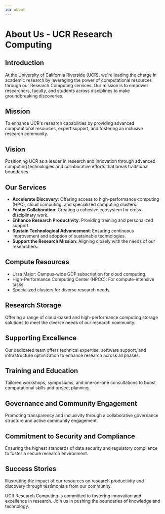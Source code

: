 ```yaml
---
id: about
---
```



# About Us - UCR Research Computing

## Introduction
At the University of California Riverside (UCR), we're leading the charge in academic research by leveraging the power of computational resources through our Research Computing services. Our mission is to empower researchers, faculty, and students across disciplines to make groundbreaking discoveries.

## Mission
To enhance UCR's research capabilities by providing advanced computational resources, expert support, and fostering an inclusive research community.

## Vision
Positioning UCR as a leader in research and innovation through advanced computing technologies and collaborative efforts that break traditional boundaries.

## Our Services
- **Accelerate Discovery**: Offering access to high-performance computing (HPC), cloud computing, and specialized computing clusters.
- **Foster Collaboration**: Creating a cohesive ecosystem for cross-disciplinary work.
- **Enhance Research Productivity**: Providing training and personalized support.
- **Sustain Technological Advancement**: Ensuring continuous improvement and adoption of sustainable technologies.
- **Support the Research Mission**: Aligning closely with the needs of our researchers.

## Compute Resources
- Ursa Major: Campus-wide GCP subscription for cloud computing.
- High-Performance Computing Center (HPCC): For compute-intensive tasks.
- Specialized clusters for diverse research needs.

## Research Storage
Offering a range of cloud-based and high-performance computing storage solutions to meet the diverse needs of our research community.

## Supporting Excellence
Our dedicated team offers technical expertise, software support, and infrastructure optimization to enhance research across all phases.

## Training and Education
Tailored workshops, symposiums, and one-on-one consultations to boost computational skills and project planning.

## Governance and Community Engagement
Promoting transparency and inclusivity through a collaborative governance structure and active community engagement.

## Commitment to Security and Compliance
Ensuring the highest standards of data security and regulatory compliance to foster a secure research environment.

## Success Stories
Illustrating the impact of our resources on research productivity and discovery through testimonials from our community.

UCR Research Computing is committed to fostering innovation and excellence in research. Join us in pushing the boundaries of knowledge and technology.
